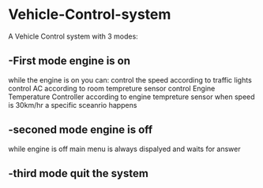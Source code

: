 # Vehicle-Control-system
A Vehicle Control system with 3 modes:
## -First mode engine is on
while the engine is on you can:
control the speed according to traffic lights
control AC according to room tempreture sensor
control Engine Temperature Controller according to engine tempreture sensor 
when speed is 30km/hr a specific sceanrio happens
## -seconed mode engine is off
while engine is off main menu is always dispalyed and waits for answer
## -third mode quit the system

